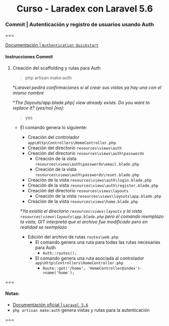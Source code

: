 
<!-- title -->
<h1 align="center">Curso - Laradex con Laravel 5.6</h1>
<!-- end title -->

<!-- commit name -->
### Commit | __Autenticación y registro de usuarios usando Auth__
<!-- end commit name -->
===
<!-- official documentation -->
[Documentación | `Authentication Quickstart`](https://laravel.com/docs/5.6/authentication#authentication-quickstart)
<!-- end official documentation -->

<!-- commit instructions -->
#### Instrucciones Commit
1. Creación del scaffolding y rutas para Auth
   > php artisan make:auth

   **Laravel pedirá confirmaciones si al crear sus vistas ya hay una con el mismo nombre*

   **The [layouts/app.blade.php] view already exists. Do you want to replace it? (yes/no) [no]:*

   > yes
   - El comando genera lo siguiente:
      - Creación del controlador `app\Http\Controllers\HomeController.php`
      - Creación del directorio `resources\views\auth`
      - Creación del directorio `resources\views\auth\passwords`
         - Creación de la vista `resources\views\auth\passwords\email.blade.php`
         - Creación de la vista `resources\views\auth\passwords\reset.blade.php`
      - Creación de la vista `resources\views\auth\login.blade.php`
      - Creación de la vista `resources\views\auth\register.blade.php`
      - Creación del directorio `resources\views\layouts`
         - Creación de la vista `resources\views\layouts\app.blade.php`
      - Creación de la vista `resources\views\home.blade.php`

      **Ya existía el directorio `resources\views\layouts` y la vista `resources\views\layouts\app.blade.php` pero el comando reemplazo la vista, GIT interpretá que el archivo fue modificado pero en realidad se reemplazo*
      - Edición del archivo de rutas `routes\web.php`
        - El comando genera una ruta para todas las rutas necesarias para Auth
          - `Auth::routes();`
        - El comando genera una ruta asociada al controlador `app\Http\Controllers\HomeController.php`
          - `Route::get('/home', 'HomeController@index')->name('home');`
<!-- end commit instructions -->
===
<!-- notes -->
#### Notas:
- [Documentación oficial | `Laravel 5.6`](https://laravel.com/docs/5.6)
- `php artisan make:auth` genera vistas y rutas para la autenticación 
<!-- end notes -->
===
<!-- information -->
<!-- #### Información: -->
<!-- end information -->